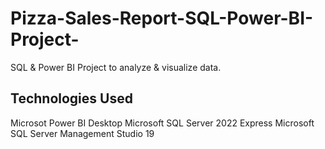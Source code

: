 # Pizza-Sales-Report-SQL-Power-BI-Project-

SQL & Power BI Project to analyze & visualize data.

## Technologies Used

Microsot Power BI Desktop
Microsoft SQL Server 2022 Express
Microsoft SQL Server Management Studio 19
